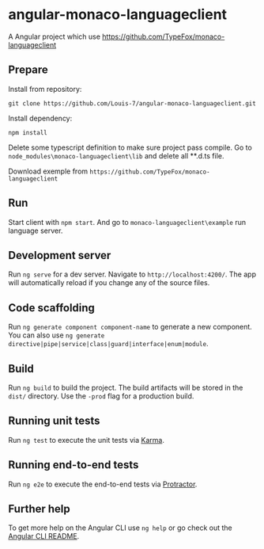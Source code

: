 # angular-monaco-languageclient
A Angular project which use https://github.com/TypeFox/monaco-languageclient

## Prepare

Install from repository:

`git clone https://github.com/Louis-7/angular-monaco-languageclient.git`

Install dependency:

`npm install`

Delete some typescript definition to make sure project pass compile. Go to `node_modules\monaco-languageclient\lib` and delete all **.d.ts file.

Download exemple from `https://github.com/TypeFox/monaco-languageclient`

## Run
Start client with `npm start`. And go to `monaco-languageclient\example` run language server.

## Development server

Run `ng serve` for a dev server. Navigate to `http://localhost:4200/`. The app will automatically reload if you change any of the source files.

## Code scaffolding

Run `ng generate component component-name` to generate a new component. You can also use `ng generate directive|pipe|service|class|guard|interface|enum|module`.

## Build

Run `ng build` to build the project. The build artifacts will be stored in the `dist/` directory. Use the `-prod` flag for a production build.

## Running unit tests

Run `ng test` to execute the unit tests via [Karma](https://karma-runner.github.io).

## Running end-to-end tests

Run `ng e2e` to execute the end-to-end tests via [Protractor](http://www.protractortest.org/).

## Further help

To get more help on the Angular CLI use `ng help` or go check out the [Angular CLI README](https://github.com/angular/angular-cli/blob/master/README.md).
